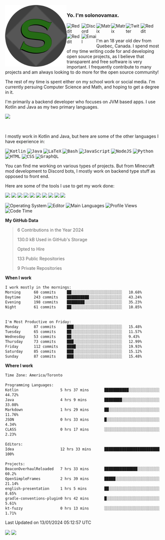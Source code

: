 <img align="left" alt="Avatar" width="200px" src="https://raw.githubusercontent.com/solonovamax/solonovamax/main/solonovamax-circle.png" />

### Yo. I'm solonovamax.

<a href="https://gitlab.com/solonovamax">
    <img align="left" alt="Reddit" width="48px" src="https://img.icons8.com/color/2x/gitlab.png">
</a>

<a href="https://discord.solonovamax.gay">
    <img align="left" alt="Discord" width="48px" src="https://img.icons8.com/color/2x/discord-logo.png">
</a>

<a href="https://matrix.to/#/@solonovamax:matrix.org?#gh-light-mode-only">
    <img align="left" alt="Matrix" width="48px" src="https://img.icons8.com/000000/material/2x/matrix-logo.png">
</a>
<a href="https://matrix.to/#/@solonovamax:matrix.org?#gh-dark-mode-only">
    <img align="left" alt="Matrix" width="48px" src="https://img.icons8.com/FFFFFF/material/2x/matrix-logo.png">
</a>

<a href="https://twitter.com/solonovamax">
    <img align="left" alt="Twitter" width="48px" src="https://img.icons8.com/color/2x/twitter.png">
</a>

<!-- <a href="https://twitch.tv/solonovamax">
    <img align="left" alt="Twitch" width="48px" src="https://img.icons8.com/color/2x/twitch.png">
</a> -->

<a href="https://reddit.com/u/solonovamax">
    <img align="left" alt="Reddit" width="48px" src="https://img.icons8.com/color/2x/reddit.png">
</a>

<a href="https://www.youtube.com/channel/UCTxCeyGu41WfEBT8mXpjHMA">
    <img align="left" alt="Reddit" width="48px" src="https://img.icons8.com/color/2x/youtube.png">
</a>

<a href="mailto:solonovamax@12oclockpoint.com">
    <img align="left" alt="Email" width="48px" src="https://img.icons8.com/fluency/2x/mail.png">
</a>

<!-- <a href="https://open.spotify.com/user/solonovamax">
    <img align="left" alt="Spotify" width="48px" src="https://img.icons8.com/color/2x/spotify.png">
</a> -->

<br/>
<br/>

I'm an 18 year old dev from Quebec, Canada.
I spend most of my time writing code for and developing open source projects, as I believe that transparent and free software is very important.
I frequently contribute to many projects and am always looking to do more for the open source community!

The rest of my time is spent either on my school work or social media. I'm currently persuing Computer Science and Math, and hoping to get a degree in it.

I'm primarily a backend developer who focuses on JVM based apps. I use Kotlin and Java as my two primary languages.


<a href="https://github.com/ryo-ma/github-profile-trophy"><img src="https://github-profile-trophy.vercel.app/?username=solonovamax&margin-w=15&row=1"/></a> 

<br/>

I mostly work in Kotlin and Java, but here are some of the other languages I have experience in:

<kbd><img height="32" alt="Kotlin" src="https://img.icons8.com/color/1x/kotlin.png"></kbd>
<kbd><img height="32" alt="Java" src="https://img.icons8.com/color/1x/java-coffee-cup-logo.png"></kbd>
<kbd><img height="32" alt="LaTeX" src="https://img.icons8.com/color/1x/latex.png"></kbd>
<kbd><img height="32" alt="Bash" src="https://img.icons8.com/color/1x/console.png"></kbd>
<kbd><img height="32" alt="JavaScript" src="https://img.icons8.com/color/1x/javascript.png"></kbd>
<kbd><img height="32" alt="NodeJS" src="https://img.icons8.com/color/1x/nodejs.png"></kbd>
<kbd><img height="32" alt="Python" src="https://img.icons8.com/color/1x/python.png"></kbd>
<kbd><img height="32" alt="HTML" src="https://img.icons8.com/color/1x/html-5.png"></kbd>
<kbd><img height="32" alt="CSS" src="https://img.icons8.com/color/1x/css3.png"></kbd>
<kbd><img height="32" alt="GraphQL" src="https://img.icons8.com/color/1x/graphql.png"></kbd>

You can find me working on various types of projects.
But from Minecraft mod development to Discord bots, I mostly work on backend type stuff as opposed to front end.

Here are some of the tools I use to get my work done:

<kbd><img height="32" src="https://img.icons8.com/color/2x/intellij-idea.png"></kbd>
<kbd><img height="32" src="https://img.icons8.com/color/2x/linux.png"></kbd>
<kbd><img height="32" src="https://img.icons8.com/fluent/2x/console.png"></kbd>
<kbd><img height="32" src="https://img.icons8.com/color/2x/open-source.png"></kbd>
<kbd><img height="32" src="https://img.icons8.com/color/2x/git.png"></kbd>
<kbd><img height="32" src="https://img.icons8.com/color/2x/docker.png"></kbd>
<kbd><img height="32" src="https://img.icons8.com/color/2x/mongodb.png"></kbd>
<kbd><img height="32" src="https://img.icons8.com/color/2x/nginx.png"></kbd>
<a href="?#gh-light-mode-only"><kbd><img height="32" src="https://img.icons8.com/metro/2x/mysql.png"></kbd></a>
<a href="?#gh-dark-mode-only"><kbd><img height="32" src="https://img.icons8.com/FFFFFF/metro/2x/mysql.png"></kbd></a>

![Operating System](https://img.shields.io/badge/OS-Arch%20Linux-informational?style=for-the-badge&logo=Arch%20Linux&logoColor=white&color=007ec6)
![Editor](https://img.shields.io/badge/Editor-IntelliJ%20Idea-informational?style=for-the-badge&logo=IntelliJ%20Idea&logoColor=white&color=007ec6)
![Main Languages](https://img.shields.io/badge/Main%20Languages-Java%20%26%20Kotlin-informational?style=for-the-badge&logo=Java&logoColor=white&color=007ec6)
![Profile Views](https://komarev.com/ghpvc/?username=solonovamax&color=blue&style=for-the-badge)
![Code Time](https://img.shields.io/endpoint?url=https://wakapi.dev/api/compat/shields/v1/solonovamax/interval:all_time&label=Code%20Time&style=for-the-badge&color=blue)

<!--START_SECTION:waka-->
**My GitHub Data**

> 6 Contributions in the Year 2024
> 
> 130.0 kB Used in GitHub's Storage
> 
> Opted to Hire
> 
> 133 Public Repositories
> 
> 9 Private Repositories
> 
**When I work** 

```text
I work mostly in the mornings: 
Morning      60 commits     ██░░░░░░░░░░░░░░░░░░░░░░░   10.68% 
Daytime      243 commits    ██████████░░░░░░░░░░░░░░░   43.24% 
Evening      198 commits    ████████░░░░░░░░░░░░░░░░░   35.23% 
Night        61 commits     ██░░░░░░░░░░░░░░░░░░░░░░░   10.85%


I'm Most Productive on Friday: 
Monday       87 commits     ███░░░░░░░░░░░░░░░░░░░░░░   15.48% 
Tuesday      65 commits     ██░░░░░░░░░░░░░░░░░░░░░░░   11.57% 
Wednesday    53 commits     ██░░░░░░░░░░░░░░░░░░░░░░░   9.43% 
Thursday     73 commits     ███░░░░░░░░░░░░░░░░░░░░░░   12.99% 
Friday       112 commits    ████░░░░░░░░░░░░░░░░░░░░░   19.93% 
Saturday     85 commits     ███░░░░░░░░░░░░░░░░░░░░░░   15.12% 
Sunday       87 commits     ███░░░░░░░░░░░░░░░░░░░░░░   15.48%

```


**Where I work** 

```text
Time Zone: America/Toronto

Programming Languages: 
Kotlin                   5 hrs 37 mins       ███████████░░░░░░░░░░░░░░   44.72% 
Java                     4 hrs 9 mins        ████████░░░░░░░░░░░░░░░░░   33.08% 
Markdown                 1 hrs 29 mins       ██░░░░░░░░░░░░░░░░░░░░░░░   11.76% 
JSON                     0 hrs 33 mins       █░░░░░░░░░░░░░░░░░░░░░░░░   4.34% 
CLASS                    0 hrs 17 mins       ░░░░░░░░░░░░░░░░░░░░░░░░░   2.23%

Editors: 
Idea                     12 hrs 33 mins      █████████████████████████   100%

Projects: 
BeaconOverhaulReloaded   7 hrs 33 mins       ███████████████░░░░░░░░░░   60.2% 
OpenSimpleFrames         2 hrs 39 mins       █████░░░░░░░░░░░░░░░░░░░░   21.14% 
english-presentation     1 hrs 5 mins        ██░░░░░░░░░░░░░░░░░░░░░░░   8.65% 
gradle-conventions-plugin0 hrs 42 mins       █░░░░░░░░░░░░░░░░░░░░░░░░   5.61% 
kt-fuzzy                 0 hrs 13 mins       ░░░░░░░░░░░░░░░░░░░░░░░░░   1.71%

```


 Last Updated on 13/01/2024 05:12:57 UTC
<!--END_SECTION:waka-->

<div style="white-space:nowrap;width:100%;position: relative;display: inline-block">
<img align="center" src="https://github-readme-stats.vercel.app/api?username=solonovamax&custom_title=solonovamax%27s%20Github%20Stats&langs_count=5&include_all_commits=true&count_private=true&show_icons=true&theme=github_dark"/>
<img align="center" src="https://github-readme-stats.vercel.app/api/wakatime?api_domain=wakapi.dev&username=solonovamax&range=last_30_days&custom_title=solonovamax%27s+Primary+Languages+%28Last+Month%29&langs_count=10&show_icons=true&theme=github_dark"/>
</div>
